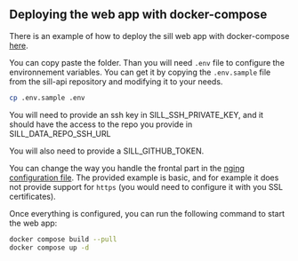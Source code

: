 ## Deploying the web app with docker-compose

There is an example of how to deploy the sill web app with docker-compose [here](https://github.com/codegouvfr/sill/tree/main/deployments/docker-compose-example).

You can copy paste the folder. Than you will need `.env` file to configure the environnement variables. You can get it by copying the `.env.sample` file from the sill-api repository and modifying it to your needs.

```bash
cp .env.sample .env
```

You will need to provide an ssh key in SILL_SSH_PRIVATE_KEY, and it should have the access to the repo you provide in SILL_DATA_REPO_SSH_URL

You will also need to provide a SILL_GITHUB_TOKEN.

You can change the way you handle the frontal part in the [nging configuration file](https://github.com/codegouvfr/sill/blob/main/deployments/docker-compose-example/nginx/default.conf).
The provided example is basic, and for example it does not provide support for `https` (you would need to configure it with you SSL certificates).

Once everything is configured, you can run the following command to start the web app:

```bash
docker compose build --pull
docker compose up -d
```

